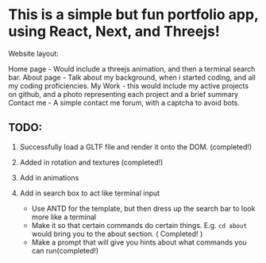 # This is a simple but fun portfolio app, using React, Next, and Threejs!

Website layout:

Home page
    - Would include a threejs animation, and then a terminal search bar.
About page
    - Talk about my background, when i started coding, and all my coding proficiencies. 
My Work
    - this would include my active projects on github, and a photo representing each project and a brief summary
Contact me
    - A simple contact me forum, with a captcha to avoid bots.

## TODO:
1. Successfully load a GLTF file and render it onto the DOM. (completed!)

2. Added in rotation and textures (completed!)

3. Add in animations 

4. Add in search box to act like terminal input
    - Use ANTD for the template, but then dress up the search bar to look more like a terminal
    - Make it so that certain commands do certain things. E.g. `cd about` would bring you to the about section. ( Completed! )
    - Make a prompt that will give you hints about what commands you can run(completed!)
